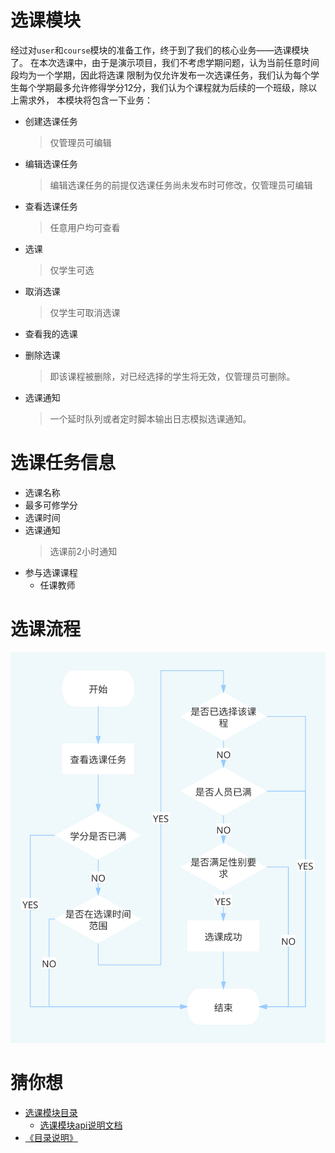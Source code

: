 # 选课模块
经过对`user`和`course`模块的准备工作，终于到了我们的核心业务——选课模块了。
在本次选课中，由于是演示项目，我们不考虑学期问题，认为当前任意时间段均为一个学期，因此将选课
限制为仅允许发布一次选课任务，我们认为每个学生每个学期最多允许修得学分12分，我们认为个课程就为后续的一个班级，除以上需求外，
本模块将包含一下业务：
* 创建选课任务
    > 仅管理员可编辑
* 编辑选课任务
    > 编辑选课任务的前提仅选课任务尚未发布时可修改，仅管理员可编辑
* 查看选课任务
    > 任意用户均可查看
* 选课
    > 仅学生可选
* 取消选课
    > 仅学生可取消选课

* 查看我的选课
* 删除选课
    > 即该课程被删除，对已经选择的学生将无效，仅管理员可删除。
* 选课通知
    > 一个延时队列或者定时脚本输出日志模拟选课通知。

# 选课任务信息
* 选课名称
* 最多可修学分
* 选课时间
* 选课通知
    > 选课前2小时通知
* 参与选课课程
    * 任课教师

# 选课流程
![selection](../../resource/selection-flow.svg)

# 猜你想
* [选课模块目录](../../service/selection)
    * [选课模块api说明文档](../../service/selection/api/readme.md)
* [《目录说明》](../index.md)